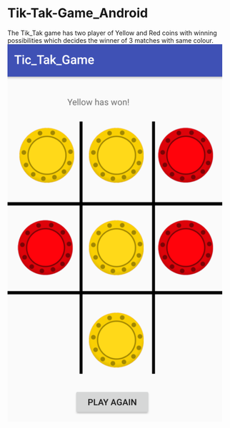 # Tik-Tak-Game_Android
The Tik_Tak game has two player of Yellow and Red coins with winning possibilities which decides the winner of 3 matches with same colour.
![]( image/Tik_Tak.PNG)

